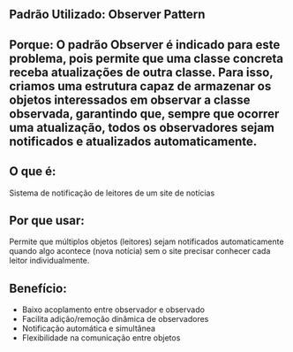 ## Padrão Utilizado: Observer Pattern

## Porque: O padrão Observer é indicado para este problema, pois permite que uma classe concreta receba atualizações de outra classe. Para isso, criamos uma estrutura capaz de armazenar os objetos interessados em observar a classe observada, garantindo que, sempre que ocorrer uma atualização, todos os observadores sejam notificados e atualizados automaticamente.

## O que é:
Sistema de notificação de leitores de um site de notícias

## Por que usar:
Permite que múltiplos objetos (leitores) sejam notificados automaticamente quando algo acontece (nova notícia) sem o site precisar conhecer cada leitor individualmente.

## Benefício:
- Baixo acoplamento entre observador e observado
- Facilita adição/remoção dinâmica de observadores
- Notificação automática e simultânea
- Flexibilidade na comunicação entre objetos